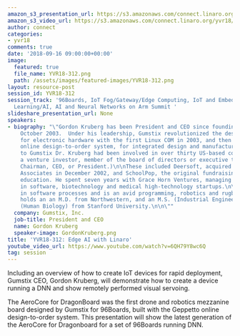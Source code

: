 ```yaml
---
amazon_s3_presentation_url: https://s3.amazonaws.com/connect.linaro.org/yvr18/presentations/yvr18-312.pdf
amazon_s3_video_url: https://s3.amazonaws.com/connect.linaro.org/yvr18/videos/yvr18-312.mp4
author: connect
categories:
- yvr18
comments: true
date: '2018-09-16 09:00:00+00:00'
image:
  featured: true
  file_name: YVR18-312.png
  path: /assets/images/featured-images/YVR18-312.png
layout: resource-post
session_id: YVR18-312
session_track: '96Boards, IoT Fog/Gateway/Edge Computing, IoT and Embedded, Machine
  Learning/AI, AI and Neural Networks on Arm Summit '
slideshare_presentation_url: None
speakers:
- biography: "\"Gordon Kruberg has been President and CEO since founding Gumstix in
    October 2003.  Under his leadership, Gumstix revolutionized the design paradigm
    for electronic hardware with the first Linux COM in 2003, and then with Geppetto\xAE
    online design-to-order system, for integrated design and manufacturing.\n\nPrior
    to Gumstix Dr. Kruberg had been involved in over thirty US-based companies as
    a venture investor, member of the board of directors or executive team (including
    Chairman, CEO, or President.)\n\nThese included Deersoft, acquired by Network
    Associates in December 2002, and SchoolPop, the original fundraising website for
    education. He spent seven years with Grace Horn Ventures, managing investments
    in software, biotechnology and medical high-technology startups.\n\nHe holds patents
    in software processes and is an avid programming, robotics and rugby enthusiast.\n\nGordon
    holds an an M.D. from Northwestern, and an M.S. (Industrial Engineering) and A.B.
    (Human Biology) from Stanford University.\n\n\""
  company: Gumstix, Inc.
  job-title: President and CEO
  name: Gordon Kruberg
  speaker-image: GordonKruberg.png
title: 'YVR18-312: Edge AI with Linaro'
youtube_video_url: https://www.youtube.com/watch?v=6QH79Y8wc6Q
tag: session
---
```


Including an overview of how to create IoT devices for rapid deployment, Gumstix CEO, Gordon Kruberg, will demonstrate how to create a device running a DNN and show remotely performed visual servoing.

The AeroCore for DragonBoard was the first drone and robotics mezzanine board designed by Gumstix for 96Boards, built with the Geppetto online design-to-order system.  This presentation will show the latest generation of the AeroCore for Dragonboard for a set of 96Boards running DNN.
